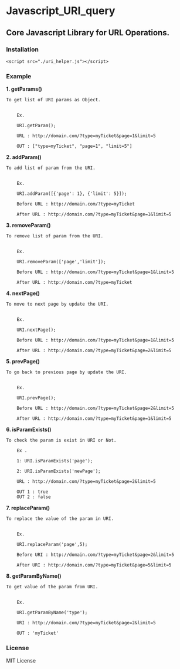 # Javascript_URI_query
Core Javascript Library for URL Operations.
---

### Installation

    <script src="./uri_helper.js"></script>
    
### Example
  
  **1. getParams()**
  
    To get list of URI params as Object.
    
    
        Ex. 
        
        URI.getParam();
        
        URL : http://domain.com/?type=myTicket&page=1&limit=5
        
        OUT : ["type=myTicket", "page=1", "limit=5"]
        
        

  **2. addParam()**
  
    To add list of param from the URI.
    
    
        Ex.
        
        URI.addParam([{'page': 1}, {'limit': 5}]);
        
        Before URL : http://domain.com/?type=myTicket
        
        After URL : http://domain.com/?type=myTicket&page=1&limit=5
        

  **3. removeParam()**  
  
    To remove list of param from the URI.
    
    
        Ex. 
        
        URI.removeParam(['page','limit']);
        
        Before URL : http://domain.com/?type=myTicket&page=1&limit=5
        
        After URL : http://domain.com/?type=myTicket
        
     
  **4. nextPage()**
  
    To move to next page by update the URI.
    
    
        Ex.
        
        URI.nextPage();
        
        Before URL : http://domain.com/?type=myTicket&page=1&limit=5
        
        After URL : http://domain.com/?type=myTicket&page=2&limit=5
        
     
  **5. prevPage()**
    
    To go back to previous page by update the URI.
    
    
        Ex. 
        
        URI.prevPage();
        
        Before URL : http://domain.com/?type=myTicket&page=2&limit=5
        
        After URL : http://domain.com/?type=myTicket&page=1&limit=5
        
        
  **6. isParamExists()**
  
  
    To check the param is exist in URI or Not.
    
        Ex .
        
        1: URI.isParamExists('page');
        
        2: URI.isParamExists('newPage');
        
        URL : http://domain.com/?type=myTicket&page=2&limit=5
        
        OUT 1 : true
        OUT 2 : false
        
        
  **7. replaceParam()**
  
    To replace the value of the param in URI.
    
    
        Ex. 
        
        URI.replaceParam('page',5);
        
        Before URI : http://domain.com/?type=myTicket&page=2&limit=5
        
        After URI : http://domain.com/?type=myTicket&page=5&limit=5
        
           
  **8. getParamByName()**
  
    To get value of the param from URI.
    
    
        Ex.
        
        URI.getParamByName('type');
        
        URI : http://domain.com/?type=myTicket&page=2&limit=5
        
        OUT : 'myTicket'
        
        
 ### License 
   
   MIT License
